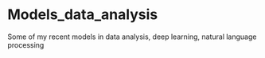 # Models_data_analysis
Some of my recent models in data analysis, deep learning, natural language processing 

